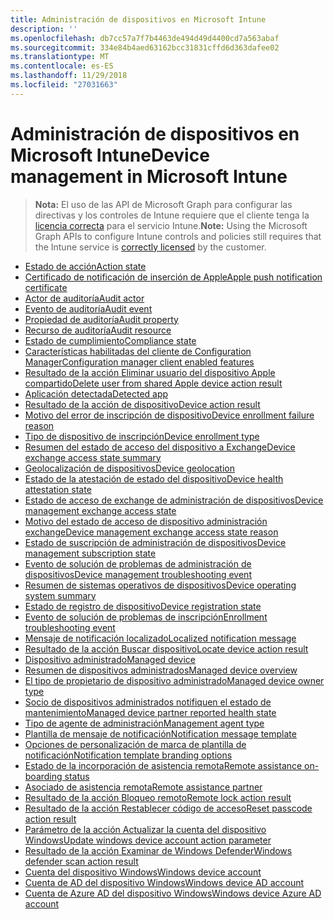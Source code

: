 ```yaml
---
title: Administración de dispositivos en Microsoft Intune
description: ''
ms.openlocfilehash: db7cc57a7f7b4463de494d49d4400cd7a563abaf
ms.sourcegitcommit: 334e84b4aed63162bcc31831cffd6d363dafee02
ms.translationtype: MT
ms.contentlocale: es-ES
ms.lasthandoff: 11/29/2018
ms.locfileid: "27031663"
---
```

# <a name="device-management-in-microsoft-intune"></a><span data-ttu-id="885d2-102">Administración de dispositivos en Microsoft Intune</span><span class="sxs-lookup"><span data-stu-id="885d2-102">Device management in Microsoft Intune</span></span>

> <span data-ttu-id="885d2-103">**Nota:** El uso de las API de Microsoft Graph para configurar las directivas y los controles de Intune requiere que el cliente tenga la [licencia correcta](https://www.microsoft.com/en-us/cloud-platform/microsoft-intune-pricing) para el servicio Intune.</span><span class="sxs-lookup"><span data-stu-id="885d2-103">**Note:** Using the Microsoft Graph APIs to configure Intune controls and policies still requires that the Intune service is [correctly licensed](https://www.microsoft.com/en-us/cloud-platform/microsoft-intune-pricing) by the customer.</span></span>

- [<span data-ttu-id="885d2-104">Estado de acción</span><span class="sxs-lookup"><span data-stu-id="885d2-104">Action state</span></span>](intune-devices-actionstate.md)
- [<span data-ttu-id="885d2-105">Certificado de notificación de inserción de Apple</span><span class="sxs-lookup"><span data-stu-id="885d2-105">Apple push notification certificate</span></span>](intune-devices-applepushnotificationcertificate.md)
- [<span data-ttu-id="885d2-106">Actor de auditoría</span><span class="sxs-lookup"><span data-stu-id="885d2-106">Audit actor</span></span>](intune-auditing-auditactor.md)
- [<span data-ttu-id="885d2-107">Evento de auditoría</span><span class="sxs-lookup"><span data-stu-id="885d2-107">Audit event</span></span>](intune-auditing-auditevent.md)
- [<span data-ttu-id="885d2-108">Propiedad de auditoría</span><span class="sxs-lookup"><span data-stu-id="885d2-108">Audit property</span></span>](intune-auditing-auditproperty.md)
- [<span data-ttu-id="885d2-109">Recurso de auditoría</span><span class="sxs-lookup"><span data-stu-id="885d2-109">Audit resource</span></span>](intune-auditing-auditresource.md)
- [<span data-ttu-id="885d2-110">Estado de cumplimiento</span><span class="sxs-lookup"><span data-stu-id="885d2-110">Compliance state</span></span>](intune-devices-compliancestate.md)
- [<span data-ttu-id="885d2-111">Características habilitadas del cliente de Configuration Manager</span><span class="sxs-lookup"><span data-stu-id="885d2-111">Configuration manager client enabled features</span></span>](intune-devices-configurationmanagerclientenabledfeatures.md)
- [<span data-ttu-id="885d2-112">Resultado de la acción Eliminar usuario del dispositivo Apple compartido</span><span class="sxs-lookup"><span data-stu-id="885d2-112">Delete user from shared Apple device action result</span></span>](intune-devices-deleteuserfromsharedappledeviceactionresult.md)
- [<span data-ttu-id="885d2-113">Aplicación detectada</span><span class="sxs-lookup"><span data-stu-id="885d2-113">Detected app</span></span>](intune-devices-detectedapp.md)
- [<span data-ttu-id="885d2-114">Resultado de la acción de dispositivo</span><span class="sxs-lookup"><span data-stu-id="885d2-114">Device action result</span></span>](intune-devices-deviceactionresult.md)
- [<span data-ttu-id="885d2-115">Motivo del error de inscripción de dispositivo</span><span class="sxs-lookup"><span data-stu-id="885d2-115">Device enrollment failure reason</span></span>](intune-troubleshooting-deviceenrollmentfailurereason.md)
- [<span data-ttu-id="885d2-116">Tipo de dispositivo de inscripción</span><span class="sxs-lookup"><span data-stu-id="885d2-116">Device enrollment type</span></span>](intune-devices-deviceenrollmenttype.md)
- [<span data-ttu-id="885d2-117">Resumen del estado de acceso del dispositivo a Exchange</span><span class="sxs-lookup"><span data-stu-id="885d2-117">Device exchange access state summary</span></span>](intune-devices-deviceexchangeaccessstatesummary.md)
- [<span data-ttu-id="885d2-118">Geolocalización de dispositivos</span><span class="sxs-lookup"><span data-stu-id="885d2-118">Device geolocation</span></span>](intune-devices-devicegeolocation.md)
- [<span data-ttu-id="885d2-119">Estado de la atestación de estado del dispositivo</span><span class="sxs-lookup"><span data-stu-id="885d2-119">Device health attestation state</span></span>](intune-devices-devicehealthattestationstate.md)
- [<span data-ttu-id="885d2-120">Estado de acceso de exchange de administración de dispositivos</span><span class="sxs-lookup"><span data-stu-id="885d2-120">Device management exchange access state</span></span>](intune-devices-devicemanagementexchangeaccessstate.md)
- [<span data-ttu-id="885d2-121">Motivo del estado de acceso de dispositivo administración exchange</span><span class="sxs-lookup"><span data-stu-id="885d2-121">Device management exchange access state reason</span></span>](intune-devices-devicemanagementexchangeaccessstatereason.md)
- [<span data-ttu-id="885d2-122">Estado de suscripción de administración de dispositivos</span><span class="sxs-lookup"><span data-stu-id="885d2-122">Device management subscription state</span></span>](intune-devices-devicemanagementsubscriptionstate.md)
- [<span data-ttu-id="885d2-123">Evento de solución de problemas de administración de dispositivos</span><span class="sxs-lookup"><span data-stu-id="885d2-123">Device management troubleshooting event</span></span>](intune-troubleshooting-devicemanagementtroubleshootingevent.md)
- [<span data-ttu-id="885d2-124">Resumen de sistemas operativos de dispositivos</span><span class="sxs-lookup"><span data-stu-id="885d2-124">Device operating system summary</span></span>](intune-devices-deviceoperatingsystemsummary.md)
- [<span data-ttu-id="885d2-125">Estado de registro de dispositivo</span><span class="sxs-lookup"><span data-stu-id="885d2-125">Device registration state</span></span>](intune-devices-deviceregistrationstate.md)
- [<span data-ttu-id="885d2-126">Evento de solución de problemas de inscripción</span><span class="sxs-lookup"><span data-stu-id="885d2-126">Enrollment troubleshooting event</span></span>](intune-troubleshooting-enrollmenttroubleshootingevent.md)
- [<span data-ttu-id="885d2-127">Mensaje de notificación localizado</span><span class="sxs-lookup"><span data-stu-id="885d2-127">Localized notification message</span></span>](intune-notification-localizednotificationmessage.md)
- [<span data-ttu-id="885d2-128">Resultado de la acción Buscar dispositivo</span><span class="sxs-lookup"><span data-stu-id="885d2-128">Locate device action result</span></span>](intune-devices-locatedeviceactionresult.md)
- [<span data-ttu-id="885d2-129">Dispositivo administrado</span><span class="sxs-lookup"><span data-stu-id="885d2-129">Managed device</span></span>](intune-devices-manageddevice.md)
- [<span data-ttu-id="885d2-130">Resumen de dispositivos administrados</span><span class="sxs-lookup"><span data-stu-id="885d2-130">Managed device overview</span></span>](intune-devices-manageddeviceoverview.md)
- [<span data-ttu-id="885d2-131">El tipo de propietario de dispositivo administrado</span><span class="sxs-lookup"><span data-stu-id="885d2-131">Managed device owner type</span></span>](intune-devices-manageddeviceownertype.md)
- [<span data-ttu-id="885d2-132">Socio de dispositivos administrados notifiquen el estado de mantenimiento</span><span class="sxs-lookup"><span data-stu-id="885d2-132">Managed device partner reported health state</span></span>](intune-devices-manageddevicepartnerreportedhealthstate.md)
- [<span data-ttu-id="885d2-133">Tipo de agente de administración</span><span class="sxs-lookup"><span data-stu-id="885d2-133">Management agent type</span></span>](intune-devices-managementagenttype.md)
- [<span data-ttu-id="885d2-134">Plantilla de mensaje de notificación</span><span class="sxs-lookup"><span data-stu-id="885d2-134">Notification message template</span></span>](intune-notification-notificationmessagetemplate.md)
- [<span data-ttu-id="885d2-135">Opciones de personalización de marca de plantilla de notificación</span><span class="sxs-lookup"><span data-stu-id="885d2-135">Notification template branding options</span></span>](intune-notification-notificationtemplatebrandingoptions.md)
- [<span data-ttu-id="885d2-136">Estado de la incorporación de asistencia remota</span><span class="sxs-lookup"><span data-stu-id="885d2-136">Remote assistance on-boarding status</span></span>](intune-remoteassistance-remoteassistanceonboardingstatus.md)
- [<span data-ttu-id="885d2-137">Asociado de asistencia remota</span><span class="sxs-lookup"><span data-stu-id="885d2-137">Remote assistance partner</span></span>](intune-remoteassistance-remoteassistancepartner.md)
- [<span data-ttu-id="885d2-138">Resultado de la acción Bloqueo remoto</span><span class="sxs-lookup"><span data-stu-id="885d2-138">Remote lock action result</span></span>](intune-devices-remotelockactionresult.md)
- [<span data-ttu-id="885d2-139">Resultado de la acción Restablecer código de acceso</span><span class="sxs-lookup"><span data-stu-id="885d2-139">Reset passcode action result</span></span>](intune-devices-resetpasscodeactionresult.md)
- [<span data-ttu-id="885d2-140">Parámetro de la acción Actualizar la cuenta del dispositivo Windows</span><span class="sxs-lookup"><span data-stu-id="885d2-140">Update windows device account action parameter</span></span>](intune-devices-updatewindowsdeviceaccountactionparameter.md)
- [<span data-ttu-id="885d2-141">Resultado de la acción Examinar de Windows Defender</span><span class="sxs-lookup"><span data-stu-id="885d2-141">Windows defender scan action result</span></span>](intune-devices-windowsdefenderscanactionresult.md)
- [<span data-ttu-id="885d2-142">Cuenta del dispositivo Windows</span><span class="sxs-lookup"><span data-stu-id="885d2-142">Windows device account</span></span>](intune-devices-windowsdeviceaccount.md)
- [<span data-ttu-id="885d2-143">Cuenta de AD del dispositivo Windows</span><span class="sxs-lookup"><span data-stu-id="885d2-143">Windows device AD account</span></span>](intune-devices-windowsdeviceadaccount.md)
- [<span data-ttu-id="885d2-144">Cuenta de Azure AD del dispositivo Windows</span><span class="sxs-lookup"><span data-stu-id="885d2-144">Windows device Azure AD account</span></span>](intune-devices-windowsdeviceazureadaccount.md)
